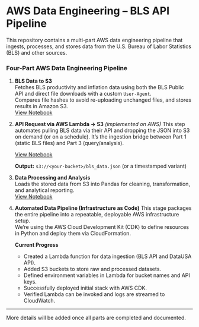 # AWS Data Engineering – BLS API Pipeline
This repository contains a multi-part AWS data engineering pipeline that ingests, processes, and stores data from the U.S. Bureau of Labor Statistics (BLS) and other sources.

### Four-Part AWS Data Engineering Pipeline
1. **BLS Data to S3**  
   Fetches BLS productivity and inflation data using both the BLS Public API and direct file downloads with a custom `User-Agent`.  
   Compares file hashes to avoid re-uploading unchanged files, and stores results in Amazon S3.  
   [View Notebook](s3-pipeline-bls-api-part1.ipynb)

2. **API Request via AWS Lambda → S3** *(implemented on AWS)*
   This step automates pulling BLS data via their API and dropping the JSON into S3 on demand (or on a schedule). It’s the    ingestion bridge between Part 1 (static BLS files) and Part 3 (query/analysis).
   
   [View Notebook](https://github.com/ScottySchmidt/AWS_DataEngineer_API/blob/main/lambda_bls_api_part2.py)
   
   **Output:** `s3://<your-bucket>/bls_data.json` (or a timestamped variant)

3. **Data Processing and Analysis**  
   Loads the stored data from S3 into Pandas for cleaning, transformation, and analytical reporting.  
   [View Notebook](aws-data-pipeline-warehouse-part3.ipynb)

4. **Automated Data Pipeline (Infrastructure as Code)**
   This stage packages the entire pipeline into a repeatable, deployable AWS infrastructure setup.  
   We’re using the AWS Cloud Development Kit (CDK) to define resources in Python and deploy them via CloudFormation.

   **Current Progress**
   - Created a Lambda function for data ingestion (BLS API and DataUSA API).
   - Added S3 buckets to store raw and processed datasets.
   - Defined environment variables in Lambda for bucket names and API keys.
   - Successfully deployed initial stack with AWS CDK.
   - Verified Lambda can be invoked and logs are streamed to CloudWatch.

---
More details will be added once all parts are completed and documented.
